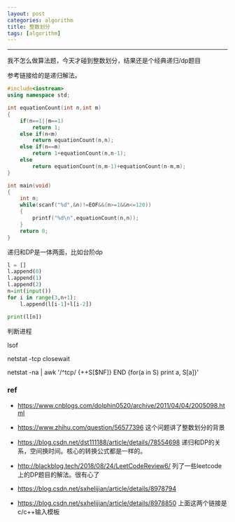 ```yaml
---
layout: post
categories: algorithm
title: 整数划分
tags: [algorithm]
---
```


  

---

我不怎么做算法题，今天才碰到整数划分，结果还是个经典递归/dp题目

参考链接给的是递归解法。

```c++
#include<iostream>
using namespace std;

int equationCount(int n,int m)
{
    if(n==1||m==1)
        return 1;
    else if(n<m)
        return equationCount(n,n);
    else if(n==m)
        return 1+equationCount(n,n-1);
    else
        return equationCount(n,m-1)+equationCount(n-m,m);
}

int main(void)
{
    int n;
    while(scanf("%d",&n)!=EOF&&(n>=1&&n<=120))
    {
        printf("%d\n",equationCount(n,n));
    }
    return 0;
}
```



递归和DP是一体两面，比如台阶dp

```python
l = []
l.append(0)
l.append(1)
l.append(2)
n=int(input())
for i in range(3,n+1):
    l.append(l[i-1]+l[i-2])

print(l[n])
```



判断进程



lsof

 netstat -tcp closewait



netstat -na | awk '/^tcp/ {++S[$NF]} END {for(a in S) print a, S[a]}'

### ref

- https://www.cnblogs.com/dolphin0520/archive/2011/04/04/2005098.html

- https://www.zhihu.com/question/56577396 这个问题讲了整数划分的背景

- https://blog.csdn.net/dst111188/article/details/78554698 递归和DP的关系，空间换时间。核心的转换公式都是一样的。

- http://blackblog.tech/2018/08/24/LeetCodeReview6/ 列了一些leetcode上的DP题目的解法。很有心了

- https://blog.csdn.net/sxhelijian/article/details/8978794

- https://blog.csdn.net/sxhelijian/article/details/8978850 上面这两个链接是c/c++输入模板

  





